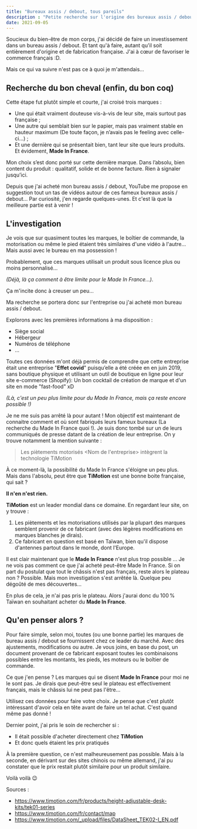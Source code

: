 ```yaml
---
title: "Bureaux assis / debout, tous pareils"
description : "Petite recherche sur l'origine des bureaux assis / debout. Le résultat n'est pas ce à quoi on s'attend !"
date: 2021-09-05
---
```


Soucieux du bien-être de mon corps, j'ai décidé de faire un investissement dans un bureau assis / debout. Et tant qu'à faire, autant qu'il soit entièrement d'origine et de fabrication française. J'ai à cœur de favoriser le commerce français :D.

Mais ce qui va suivre n'est pas ce à quoi je m'attendais…

## Recherche du bon cheval (enfin, du bon coq)

Cette étape fut plutôt simple et courte, j'ai croisé trois marques :
- Une qui était vraiment douteuse vis-à-vis de leur site, mais surtout pas française ;
- Une autre qui semblait bien sur le papier, mais pas vraiment stable en hauteur maximum (De toute façon, je n’avais pas le feeling avec celle-ci…) ;
- Et une dernière qui se présentait bien, tant leur site que leurs produits. Et évidement, **Made In France**.

Mon choix s’est donc porté sur cette dernière marque. Dans l’absolu, bien content du produit : qualitatif, solide et de bonne facture. Rien à signaler jusqu’ici.

Depuis que j'ai acheté mon bureau assis / debout, YouTube me propose en suggestion tout un tas de vidéos autour de ces fameux bureaux assis / debout… Par curiosité, j'en regarde quelques-unes. Et c'est là que la meilleure partie est à venir !

## L'investigation

Je vois que sur quasiment toutes les marques, le boîtier de commande, la motorisation ou même le pied étaient très similaires d'une vidéo à l'autre… Mais aussi avec le bureau en ma possession !

Probablement, que ces marques utilisait un produit sous licence plus ou moins personnalisé…

_(Déjà, là ça comment à être limite pour le Made In France…)_.

Ça m'incite donc à creuser un peu…

Ma recherche se portera donc sur l'entreprise ou j'ai acheté mon bureau assis / debout.

Explorons avec les premières informations à ma disposition :
- Siège social
- Hébergeur
- Numéros de téléphone
- …

Toutes ces données m'ont déjà permis de comprendre que cette entreprise était une entreprise "**Effet covid**" puisqu’elle a été créée en en juin 2019, sans boutique physique et utilisant un outil de boutique en ligne pour leur site e-commerce (Shopify): Un bon cocktail de création de marque et d'un site en mode "fast-food" xD

_(Là, c'est un peu plus limite pour du Made In France, mais ça reste encore possible !)_

Je ne me suis pas arrêté là pour autant ! Mon objectif est maintenant de connaitre comment et où sont fabriqués leurs fameux bureaux (La recherche du Made In France quoi !). Je suis donc tombé sur un de leurs communiqués de presse datant de la création de leur entreprise. On y trouve notamment la mention suivante :

> Les piètements motorisés <Nom de l'entreprise> intègrent la technologie TiMotion

À ce moment-là, la possibilité du Made In France s'éloigne un peu plus. Mais dans l'absolu, peut être que **TiMotion** est une bonne boite française, qui sait ?

**Il n'en n'est rien.**

**TiMotion** est un leader mondial dans ce domaine. En regardant leur site, on y trouve :

1. Les piètements et les motorisations utilisés par la plupart des marques semblent provenir de ce fabricant (avec des légères modifications en marques blanches je dirais).
2. Ce fabricant en question est basé en Taïwan, bien qu'il dispose d'antennes partout dans le monde, dont l'Europe.

Il est clair maintenant que le **Made In France** n'est plus trop possible ... Je ne vois pas comment ce que j'ai acheté peut-être Made In France. Si on part du postulat que tout le châssis n'est pas français, reste alors le plateau non ? Possible. Mais mon investigation s'est arrêtée là. Quelque peu dégoûté de mes découvertes…

En plus de cela, je n'ai pas pris le plateau. Alors j'aurai donc du 100 % Taïwan en souhaitant acheter du **Made In France**.

## Qu'en penser alors ?

Pour faire simple, selon moi, toutes (ou une bonne partie) les marques de bureau assis / debout se fournissent chez ce leader du marché. Avec des ajustements, modifications ou autre. Je vous joins, en base du post, un document provenant de ce fabricant exposant toutes les combinaisons possibles entre les montants, les pieds, les moteurs ou le boîtier de commande.

Ce que j'en pense ? Les marques qui se disent **Made In France** pour moi ne le sont pas. Je dirais que peut-être seul le plateau est effectivement français, mais le châssis lui ne peut pas l'être…

Utilisez ces données pour faire votre choix. Je pense que c'est plutôt intéressant d'avoir cela en tête avant de faire un tel achat. C'est quand même pas donné !

Dernier point, j'ai pris le soin de rechercher si :
- Il était possible d'acheter directement chez **TiMotion**
- Et donc quels étaient les prix pratiqués

À la première question, ce n'est malheureusement pas possible. Mais à la seconde, en dérivant sur des sites chinois ou même allemand, j'ai pu constater que le prix restait plutôt similaire pour un produit similaire.

Voilà voilà 😉

Sources :
- https://www.timotion.com/fr/products/height-adjustable-desk-kits/tek01-series
- https://www.timotion.com/fr/contact/map
- https://www.timotion.com/_upload/files/DataSheet_TEK02-I_EN.pdf 
